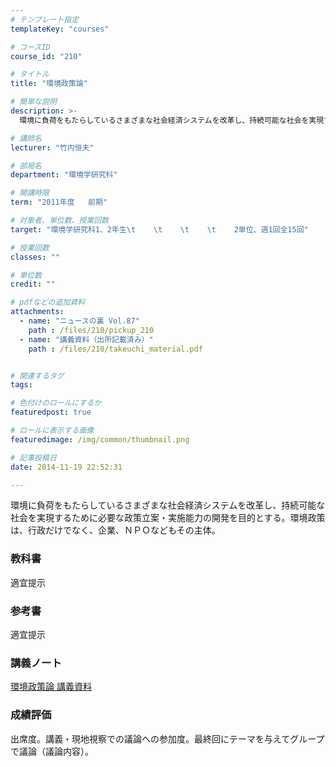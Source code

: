 ```yaml
---
# テンプレート指定
templateKey: "courses"

# コースID
course_id: "210"

# タイトル
title: "環境政策論"

# 簡単な説明
description: >-
  環境に負荷をもたらしているさまざまな社会経済システムを改革し、持続可能な社会を実現するために必要な政策立案・実施能力の開発を目的とする。環境政策は、行政だけでなく、企業、ＮＰＯなどもその主体。...

# 講師名
lecturer: "竹内恒夫"

# 部局名
department: "環境学研究科"

# 開講時限
term: "2011年度	前期"

# 対象者、単位数、授業回数
target: "環境学研究科1、2年生\t    \t    \t    \t    2単位、週1回全15回"

# 授業回数
classes: ""

# 単位数
credit: ""

# pdfなどの追加資料
attachments: 
  - name: "ニュースの裏 Vol.87" 
    path : /files/210/pickup_210
  - name: "講義資料（出所記載済み）" 
    path : /files/210/takeuchi_material.pdf


# 関連するタグ
tags:

# 色付けのロールにするか
featuredpost: true

# ロールに表示する画像
featuredimage: /img/common/thumbnail.png

# 記事投稿日
date: 2014-11-19 22:52:31

---
```

環境に負荷をもたらしているさまざまな社会経済システムを改革し、持続可能な社会を実現するために必要な政策立案・実施能力の開発を目的とする。環境政策は、行政だけでなく、企業、ＮＰＯなどもその主体。


### 教科書

適宜提示

### 参考書

適宜提示

### 講義ノート


[環境政策論 講義資料](/files/210/takeuchi_material.pdf) 

### 成績評価

出席度。講義・現地視察での議論への参加度。最終回にテーマを与えてグループで議論（議論内容）。
